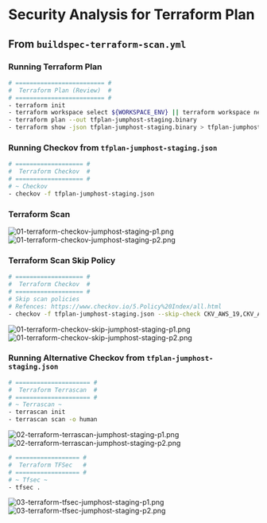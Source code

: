 # Security Analysis for Terraform Plan

## From `buildspec-terraform-scan.yml`

### Running Terraform Plan

```bash
# ========================= #
#  Terraform Plan (Review)  #
# ========================= #
- terraform init
- terraform workspace select ${WORKSPACE_ENV} || terraform workspace new ${WORKSPACE_ENV}
- terraform plan --out tfplan-jumphost-staging.binary
- terraform show -json tfplan-jumphost-staging.binary > tfplan-jumphost-staging.json
```

### Running Checkov from `tfplan-jumphost-staging.json`

```bash
# =================== #
#  Terraform Checkov  #
# =================== #
# ~ Checkov
- checkov -f tfplan-jumphost-staging.json
```

### Terraform Scan

![01-terraform-checkov-jumphost-staging-p1.png](assets/terraform/01-terraform-checkov-jumphost-staging-p1.png)
![01-terraform-checkov-jumphost-staging-p2.png](assets/terraform/01-terraform-checkov-jumphost-staging-p2.png)

### Terraform Scan Skip Policy

```bash
# =================== #
#  Terraform Checkov  #
# =================== #
# Skip scan policies
# Refences: https://www.checkov.io/5.Policy%20Index/all.html
- checkov -f tfplan-jumphost-staging.json --skip-check CKV_AWS_19,CKV_AWS_20,CKV_AWS_24,CKV_AWS_25,CKV_AWS_38,CKV_AWS_39,CKV_AWS_58,CKV_AWS_79,CKV_AWS_130,CKV_AWS_135,CKV_AWS_144,CKV_AWS_145,CKV_AWS_260,CKV_AWS_261,CKV2_AWS_5,CKV2_AWS_6,CKV2_AWS_11,CKV2_AWS_12,CKV2_AWS_19
```

![01-terraform-checkov-skip-jumphost-staging-p1.png](assets/terraform/01-terraform-checkov-skip-jumphost-staging-p1.png)
![01-terraform-checkov-skip-jumphost-staging-p2.png](assets/terraform/01-terraform-checkov-skip-jumphost-staging-p2.png)

### Running Alternative Checkov from `tfplan-jumphost-staging.json`

```bash
# ===================== #
#  Terraform Terrascan  #
# ===================== #
# ~ Terrascan ~
- terrascan init
- terrascan scan -o human
```

![02-terraform-terrascan-jumphost-staging-p1.png](assets/terraform/02-terraform-terrascan-jumphost-staging-p1.png)
![02-terraform-terrascan-jumphost-staging-p2.png](assets/terraform/02-terraform-terrascan-jumphost-staging-p2.png)

```bash
# ================== #
#  Terraform TFSec   #
# ================== #
# ~ Tfsec ~
- tfsec .
```

![03-terraform-tfsec-jumphost-staging-p1.png](assets/terraform/03-terraform-tfsec-jumphost-staging-p1.png)
![03-terraform-tfsec-jumphost-staging-p2.png](assets/terraform/03-terraform-tfsec-jumphost-staging-p2.png)
